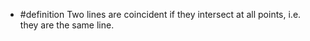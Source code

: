 - #definition Two lines are coincident if they intersect at all points, i.e. they are the same line.